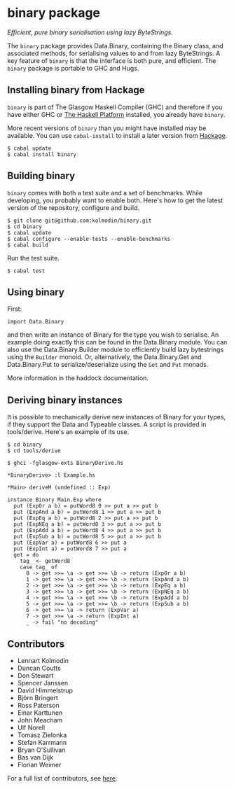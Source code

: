# binary package #

*Efficient, pure binary serialisation using lazy ByteStrings.*

The ``binary`` package provides Data.Binary, containing the Binary class,
and associated methods, for serialising values to and from lazy
ByteStrings. 
A key feature of ``binary`` is that the interface is both pure, and efficient.
The ``binary`` package is portable to GHC and Hugs.

## Installing binary from Hackage ##

``binary`` is part of The Glasgow Haskell Compiler (GHC) and therefore if you
have either GHC or [The Haskell Platform](http://www.haskell.org/platform/)
installed, you already have ``binary``.

More recent versions of ``binary`` than you might have installed may be
available. You can use ``cabal-install`` to install a later version from
[Hackage](http://hackage.haskell.org/package/binary).

    $ cabal update
    $ cabal install binary

## Building binary ##

``binary`` comes with both a test suite and a set of benchmarks.
While developing, you probably want to enable both.
Here's how to get the latest version of the repository, configure and build.

    $ git clone git@github.com:kolmodin/binary.git
    $ cd binary
    $ cabal update
    $ cabal configure --enable-tests --enable-benchmarks
    $ cabal build

Run the test suite.

    $ cabal test

## Using binary ##

First:

    import Data.Binary

and then write an instance of Binary for the type you wish to serialise.
An example doing exactly this can be found in the Data.Binary module.
You can also use the Data.Binary.Builder module to efficiently build
lazy bytestrings using the ``Builder`` monoid. Or, alternatively, the
Data.Binary.Get and Data.Binary.Put to serialize/deserialize using
the ``Get`` and ``Put`` monads.

More information in the haddock documentation.

## Deriving binary instances ##

It is possible to mechanically derive new instances of Binary for your
types, if they support the Data and Typeable classes. A script is
provided in tools/derive. Here's an example of its use.

    $ cd binary 
    $ cd tools/derive 

    $ ghci -fglasgow-exts BinaryDerive.hs

    *BinaryDerive> :l Example.hs 

    *Main> deriveM (undefined :: Exp)

    instance Binary Main.Exp where
      put (ExpOr a b) = putWord8 0 >> put a >> put b
      put (ExpAnd a b) = putWord8 1 >> put a >> put b
      put (ExpEq a b) = putWord8 2 >> put a >> put b
      put (ExpNEq a b) = putWord8 3 >> put a >> put b
      put (ExpAdd a b) = putWord8 4 >> put a >> put b
      put (ExpSub a b) = putWord8 5 >> put a >> put b
      put (ExpVar a) = putWord8 6 >> put a
      put (ExpInt a) = putWord8 7 >> put a
      get = do
        tag_ <- getWord8
        case tag_ of
          0 -> get >>= \a -> get >>= \b -> return (ExpOr a b)
          1 -> get >>= \a -> get >>= \b -> return (ExpAnd a b)
          2 -> get >>= \a -> get >>= \b -> return (ExpEq a b)
          3 -> get >>= \a -> get >>= \b -> return (ExpNEq a b)
          4 -> get >>= \a -> get >>= \b -> return (ExpAdd a b)
          5 -> get >>= \a -> get >>= \b -> return (ExpSub a b)
          6 -> get >>= \a -> return (ExpVar a)
          7 -> get >>= \a -> return (ExpInt a)
          _ -> fail "no decoding"

## Contributors ##

* Lennart Kolmodin
* Duncan Coutts
* Don Stewart
* Spencer Janssen
* David Himmelstrup
* Björn Bringert
* Ross Paterson
* Einar Karttunen
* John Meacham
* Ulf Norell
* Tomasz Zielonka
* Stefan Karrmann
* Bryan O'Sullivan
* Bas van Dijk
* Florian Weimer

For a full list of contributors, see
[here](https://github.com/kolmodin/binary/graphs/contributors).
